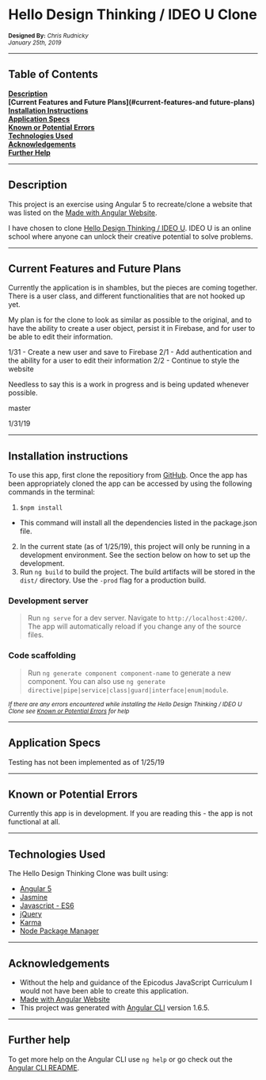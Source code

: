 # Hello Design Thinking / IDEO U Clone
<sup>**Designed By:** _Chris Rudnicky_</sup>  
<sup>_January 25th, 2019_</sup>

---

## Table of Contents

**[Description](#description)**<br>
**[Current Features and Future Plans](#current-features-and future-plans)**<br>
**[Installation Instructions](#installation-instructions)**<br>
**[Application Specs](#application-specs)**<br>
**[Known or Potential Errors](#known-or-potential-errors)**<br>
**[Technologies Used](#technologies-used)**<br>
**[Acknowledgements](#acknowledgements)**<br>
**[Further Help](#further-help)**

---
## Description

This project is an exercise using Angular 5 to recreate/clone a website that was listed on the [Made with Angular Website](https://www.madewithangular.com/#/).

I have chosen to clone [Hello Design Thinking / IDEO U](https://hellodesignthinking.ideou.com/#/).
IDEO U is an online school where anyone can unlock their creative potential to solve problems.

---
## Current Features and Future Plans

Currently the application is in shambles, but the pieces are coming together. There is a user class, and different functionalities that are not hooked up yet.

My plan is for the clone to look as similar as possible to the original, and to have the ability to create a user object, persist it in Firebase, and for  user to be able to edit their information.

1/31 - Create a new user and save to Firebase
2/1 - Add authentication  and the ability for a user to edit their information
2/2 - Continue to style the website

Needless to say this is a work in progress and is being updated whenever possible.

master


1/31/19

---

## Installation instructions

To use this app, first clone the repositiory from [GitHub](https://github.com/68thandMaine/Hello-Design-Thinking-Clone.git). Once the app has been appropriately cloned the app can be accessed by using the following commands in the terminal:
1. `$npm install`
  - This command will install all the dependencies listed in the package.json file.
2. In the current state (as of 1/25/19), this project will only be running in a development environment. See the section below on how to set up the development.
3. Run `ng build` to build the project. The build artifacts will be stored in the `dist/` directory. Use the `-prod` flag for a production build.

### Development server

>  Run `ng serve` for a dev server. Navigate to `http://localhost:4200/`. The app will automatically reload if you change any of the source files.

### Code scaffolding

> Run `ng generate component component-name` to generate a new component. You can also use `ng generate directive|pipe|service|class|guard|interface|enum|module`.


<sub>_If there are any errors encountered while installing the Hello Design Thinking / IDEO U Clone see [Known or Potential Errors](#known-or-potential-errors) for help_</sub>

---
## Application Specs

Testing has not been implemented as of 1/25/19

---
## Known or Potential Errors

Currently this app is in development. If you are reading this - the app is not functional at all.

---
## Technologies Used

  The Hello Design Thinking Clone was built using:
- [Angular 5](https://angular.io/)
- [Jasmine](https://jasmine.github.io/)
- [Javascript - ES6](http://es6-features.org/#Constants)
- [jQuery](https://jquery.com/)
- [Karma](https://karma-runner.github.io/latest/index.html)
- [Node Package Manager](https://www.npmjs.com/get-npm)



---
## Acknowledgements
- Without the help and guidance of the Epicodus JavaScript Curriculum I would not have been able to create this application.
- [Made with Angular Website](https://www.madewithangular.com/#/)
- This project was generated with [Angular CLI](https://github.com/angular/angular-cli) version 1.6.5.

---

## Further help

To get more help on the Angular CLI use `ng help` or go check out the [Angular CLI README](https://github.com/angular/angular-cli/blob/master/README.md).
